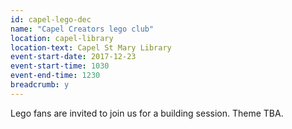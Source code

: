 ```yaml
---
id: capel-lego-dec
name: "Capel Creators lego club"
location: capel-library
location-text: Capel St Mary Library
event-start-date: 2017-12-23
event-start-time: 1030
event-end-time: 1230
breadcrumb: y
---
```


Lego fans are invited to join us for a building session. Theme TBA.

